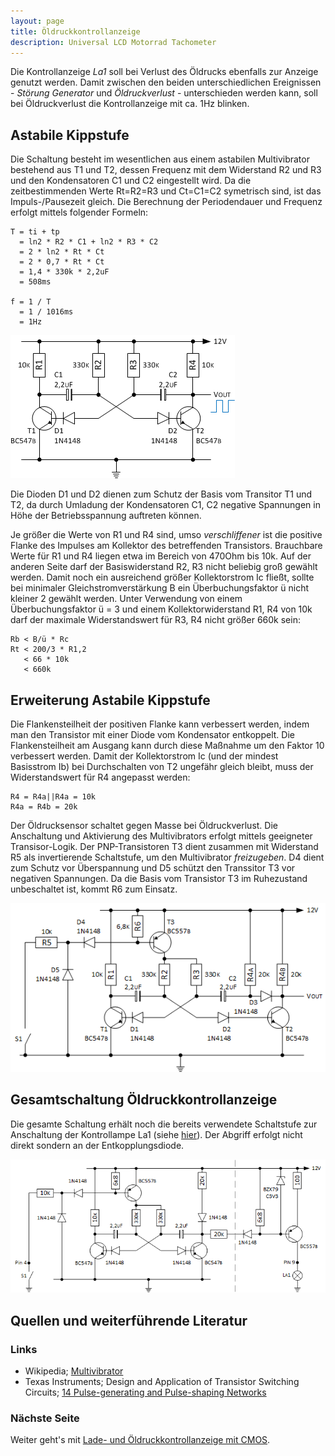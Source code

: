 ```yaml
---
layout: page
title: Öldruckkontrollanzeige
description: Universal LCD Motorrad Tachometer
---
```


Die Kontrollanzeige _La1_ soll bei Verlust des Öldrucks ebenfalls zur Anzeige genutzt werden. Damit zwischen den beiden unterschiedlichen Ereignissen - _Störung Generator_ und _Öldruckverlust_ - unterschieden werden kann, soll bei Öldruckverlust die Kontrollanzeige mit ca. 1Hz blinken.

## Astabile Kippstufe
Die Schaltung besteht im wesentlichen aus einem astabilen Multivibrator bestehend aus T1 und T2, dessen Frequenz mit dem Widerstand R2 und R3 und den Kondensatoren C1 und C2 eingestellt wird. Da die zeitbestimmenden Werte Rt=R2=R3 und Ct=C1=C2 symetrisch sind, ist das Impuls-/Pausezeit gleich. Die Berechnung der Periodendauer und Frequenz erfolgt mittels folgender Formeln:

    T = ti + tp
      = ln2 * R2 * C1 + ln2 * R3 * C2
      = 2 * ln2 * Rt * Ct
      = 2 * 0,7 * Rt * Ct
      = 1,4 * 330k * 2,2uF
      = 508ms
      
    f = 1 / T
      = 1 / 1016ms
      = 1Hz
    
![Astabile Kippstufe Abb. 1](../images/Astabile_Kippstufe_1.png)

Die Dioden D1 und D2 dienen zum Schutz der Basis vom Transitor T1 und T2, da durch Umladung der Kondensatoren C1, C2 negative Spannungen in Höhe der Betriebsspannung auftreten können. 

Je größer die Werte von R1 und R4 sind, umso _verschliffener_ ist die positive Flanke des Impulses am Kollektor des betreffenden Transistors. Brauchbare Werte für R1 und R4 liegen etwa im Bereich von 470Ohm bis 10k. Auf der anderen Seite darf der Basiswiderstand R2, R3 nicht beliebig groß gewählt werden. Damit noch ein ausreichend größer Kollektorstrom Ic fließt, sollte bei minimaler Gleichstromverstärkung B ein Überbuchungsfaktor ü nicht kleiner 2 gewählt werden. Unter Verwendung von einem Überbuchungsfaktor ü = 3 und einem Kollektorwiderstand R1, R4 von 10k darf der maximale Widerstandswert für R3, R4 nicht größer 660k sein:

    Rb < B/ü * Rc
    Rt < 200/3 * R1,2
       < 66 * 10k
       < 660k

## Erweiterung Astabile Kippstufe
Die Flankensteilheit der positiven Flanke kann verbessert werden, indem man den Transistor mit einer Diode vom Kondensator entkoppelt. Die Flankensteilheit am Ausgang kann durch diese Maßnahme um den Faktor 10 verbessert werden. Damit der Kollektorstrom Ic (und der mindest Basisstrom Ib) bei Durchschalten von T2 ungefähr gleich bleibt, muss der Widerstandswert für R4 angepasst werden:

    R4 = R4a||R4a = 10k
    R4a = R4b = 20k

Der Öldrucksensor schaltet gegen Masse bei Öldruckverlust. Die Anschaltung und Aktivierung des Multivibrators erfolgt mittels geeigneter Transisor-Logik. Der PNP-Transistoren T3 dient zusammen mit Widerstand R5 als invertierende Schaltstufe, um den Multivibrator _freizugeben_. D4 dient zum Schutz vor Überspannung und D5 schützt den Transsitor T3 vor negativen Spannungen. Da die Basis vom Transistor T3 im Ruhezustand unbeschaltet ist, kommt R6 zum Einsatz.

![Astabile Kippstufe Abb. 2](../images/Astabile_Kippstufe_2.png)

## Gesamtschaltung Öldruckkontrollanzeige
Die gesamte Schaltung erhält noch die bereits verwendete Schaltstufe zur Anschaltung der Kontrollampe La1 (siehe [hier](kontrollanzeige_1.html)). Der Abgriff erfolgt nicht direkt sondern an der Entkopplungsdiode.

![Gesamtschaltung Öldruckkontrollanzeige](../images/Oeldruckkontrollanzeige.png)

## Quellen und weiterführende Literatur

### Links
- Wikipedia; [Multivibrator](https://de.wikipedia.org/wiki/Multivibrator#Astabile_Kippstufe_mit_Transistoren)
- Texas Instruments; Design and Application of Transistor Switching Circuits; [14 Pulse-generating and Pulse-shaping Networks](http://archive.org/details/DesignAndApplicationOfTransistorSwitchingCircuits/page/n285)

### Nächste Seite
Weiter geht's mit [Lade- und Öldruckkontrollanzeige mit CMOS](kontrollanzeige_3.html).

